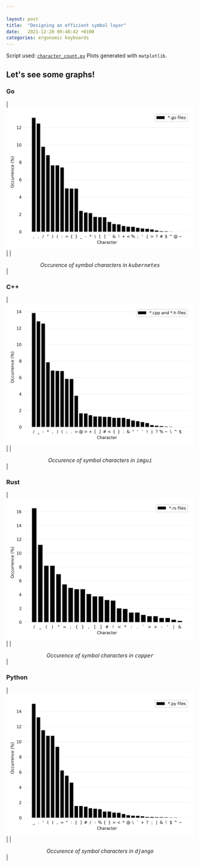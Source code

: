 ```yaml
---

layout: post
title:  "Designing an efficient symbol layer"
date:   2021-12-20 00:48:42 +0100
categories: ergonomic keyboards
---
```


Script used: [`character_count.py`](https://github.com/happyRip/symbol-layer-research/blob/master/character_count.py)
Plots generated with `matplotlib`.

## Let's see some graphs!

### Go

| ![](/assets/kubernetes.png)                                                    |
| <center><em>Occurence of symbol characters in <tt>kubernetes</tt></em></center> |

### C++

| ![](/assets/imgui.png)                                                    |
| <center><em>Occurence of symbol characters in <tt>imgui</tt></em></center> |

### Rust

| ![](/assets/copper.png)                                                    |
| <center><em>Occurence of symbol characters in <tt>copper</tt></em></center> |

### Python

| ![](/assets/django.png)                                                    |
| <center><em>Occurence of symbol characters in <tt>django</tt></em></center> |
